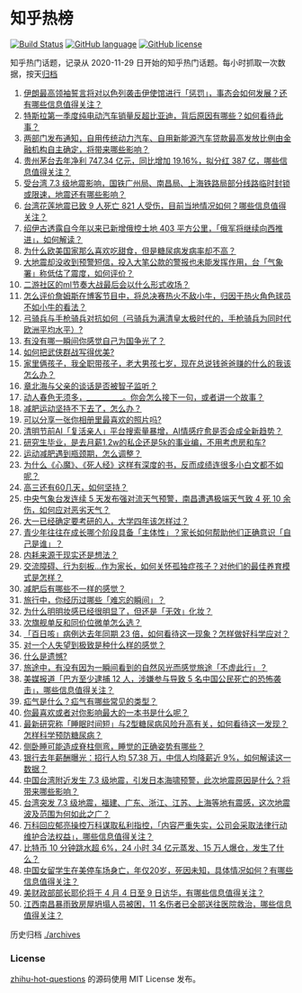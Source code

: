 # 知乎热榜
[![Build Status](https://github.com/ToWeLong/zhihu-hot-questions/workflows/CI/badge.svg)](https://github.com/ToWeLong/zhihu-hot-questions/actions)
[![GitHub language](https://img.shields.io/badge/language-golang-orange.svg)](https://golang.org/)
[![GitHub license](https://img.shields.io/github/license/ToWeLong/zhihu-hot-questions)](https://github.com/ToWeLong/zhihu-hot-questions/blob/main/LICENSE)

知乎热门话题，记录从 2020-11-29 日开始的知乎热门话题。每小时抓取一次数据，按天[归档](./archives)

<!-- BEGIN -->

1. [伊朗最高领袖誓言将对以色列袭击伊使馆进行「惩罚」，事态会如何发展？还有哪些信息值得关注？](https://www.zhihu.com/question/651434260)
1. [特斯拉第一季度纯电动汽车销量反超比亚迪，背后原因有哪些？如何看待此事？](https://www.zhihu.com/question/651450548)
1. [两部门发布通知，自用传统动力汽车、自用新能源汽车贷款最高发放比例由金融机构自主确定，将带来哪些影响？](https://www.zhihu.com/question/651492597)
1. [贵州茅台去年净利 747.34 亿元，同比增加 19.16%，拟分红 387 亿，哪些信息值得关注？](https://www.zhihu.com/question/651453496)
1. [受台湾 7.3 级地震影响，国铁广州局、南昌局、上海铁路局部分线路临时封锁或限速，地震还有哪些影响？](https://www.zhihu.com/question/651439061)
1. [台湾花莲地震已致 9 人死亡 821 人受伤，目前当地情况如何？哪些信息值得关注？](https://www.zhihu.com/question/651479772)
1. [绍伊古透露自今年以来已新增俄控土地 403 平方公里，「俄军将继续向西推进」，如何解读？](https://www.zhihu.com/question/651452897)
1. [为什么欧美国家那么喜欢吃甜食，但是糖尿病发病率却不高？](https://www.zhihu.com/question/418929439)
1. [大地震却没收到预警短信，投入大笔公款的警报也未能发挥作用，台「气象署」称低估了震度，如何评价？](https://www.zhihu.com/question/651489943)
1. [二游社区的ml节奏大战最后会以什么形式收场？](https://www.zhihu.com/question/651465662)
1. [怎么评价詹姆斯在博客节目中，将总决赛热火不敌小牛，归因于热火角色球员不如小牛的看法？](https://www.zhihu.com/question/651484369)
1. [弓骑兵与手枪骑兵对抗如何（弓骑兵为满清皇太极时代的，手枪骑兵为同时代欧洲平均水平）?](https://www.zhihu.com/question/433696241)
1. [有没有哪一瞬间你感觉自己为国争光了？](https://www.zhihu.com/question/267948622)
1. [如何把武侠群战写得优美?](https://www.zhihu.com/question/651411400)
1. [家里俩孩子，我全职带孩子，老大男孩七岁，现在总说钱爸爸赚的什么的我该怎么办？](https://www.zhihu.com/question/645595657)
1. [章北海与父亲的谈话是否被智子监听？](https://www.zhihu.com/question/629713016)
1. [动人春色无须多，__________。你会怎么接下一句，或者讲一个故事？](https://www.zhihu.com/question/651219466)
1. [减肥运动坚持不下去了，怎么办？](https://www.zhihu.com/question/651290218)
1. [可以分享一张你相册里最喜欢的照片吗?](https://www.zhihu.com/question/627563938)
1. [清明节前AI「复活亲人」平台搜索量暴增，AI情感疗愈是否会成全新趋势？](https://www.zhihu.com/question/651457769)
1. [研究生毕业，是去月薪1.2w的私企还是5k的事业编，不用考虑房和车?](https://www.zhihu.com/question/651092762)
1. [运动减肥遇到瓶颈期，怎么调整？](https://www.zhihu.com/question/651456061)
1. [为什么《心魔》、《死人经》这样有深度的书，反而成绩连很多小白文都不如呢？](https://www.zhihu.com/question/388410377)
1. [高三还有60几天，如何坚持？](https://www.zhihu.com/question/651029579)
1. [中央气象台发连续 5 天发布强对流天气预警，南昌遭遇极端天气致 4 死 10 余伤，如何应对恶劣天气？](https://www.zhihu.com/question/651468960)
1. [大一已经确定要考研的人，大学四年该怎样过？](https://www.zhihu.com/question/265939871)
1. [青少年往往在成长哪个阶段具备「主体性」？家长如何帮助他们正确意识「自己是谁」？](https://www.zhihu.com/question/650514243)
1. [内耗来源于现实还是想法？](https://www.zhihu.com/question/650661914)
1. [交流障碍、行为刻板…作为家长，如何关怀孤独症孩子？对他们的最佳养育模式是怎样？](https://www.zhihu.com/question/650678129)
1. [减肥后有哪些不一样的感觉？](https://www.zhihu.com/question/650786520)
1. [旅行中，你经历过哪些「难忘的瞬间」？](https://www.zhihu.com/question/649629607)
1. [为什么明明妆感已经很明显了，但还是「无效」化妆？](https://www.zhihu.com/question/650293542)
1. [次旗舰单反和同价位微单怎么选？](https://www.zhihu.com/question/650320689)
1. [「百日咳」病例达去年同期 23 倍，如何看待这一现象？怎样做好科学应对？](https://www.zhihu.com/question/651340946)
1. [对一个人失望到极致是种什么样的感觉？](https://www.zhihu.com/question/24378150)
1. [什么是遗憾?](https://www.zhihu.com/question/23346504)
1. [旅途中，有没有因为一瞬间看到的自然风光而感觉旅途「不虚此行」？](https://www.zhihu.com/question/648018424)
1. [美媒报道「巴方至少逮捕 12 人，涉嫌参与导致 5 名中国公民死亡的恐怖袭击」，哪些信息值得关注？](https://www.zhihu.com/question/651405414)
1. [疝气是什么？疝气有哪些常见的类型？](https://www.zhihu.com/question/651293277)
1. [你最喜欢或者对你影响最大的一本书是什么呢？](https://www.zhihu.com/question/650469640)
1. [最新研究称「睡眠时间短」与2型糖尿病风险升高有关，如何看待这一发现？怎样科学预防糖尿病？](https://www.zhihu.com/question/650679630)
1. [侧卧睡可能造成脊柱侧弯，睡觉的正确姿势有哪些？](https://www.zhihu.com/question/651293222)
1. [银行去年薪酬曝光：招行人均 57.38 万，中信人均降薪近 9%，如何解读这一数据？](https://www.zhihu.com/question/651350842)
1. [中国台湾附近发生 7.3 级地震，引发日本海啸预警，此次地震原因是什么？将带来哪些影响？](https://www.zhihu.com/question/651436097)
1. [台湾突发 7.3 级地震，福建、广东、浙江、江苏、上海等地有震感，这次地震波及范围为何如此之广？](https://www.zhihu.com/question/651439951)
1. [万科回应郁亮操控万科谋取私利指控，「内容严重失实，公司会采取法律行动维护合法权益」，哪些信息值得关注？](https://www.zhihu.com/question/651293377)
1. [比特币 10 分钟跳水超 6%，24 小时 34 亿元蒸发、15 万人爆仓，发生了什么？](https://www.zhihu.com/question/651436700)
1. [中国女留学生在美停车场身亡，年仅20岁，死因未知，具体情况如何？有哪些信息值得关注？](https://www.zhihu.com/question/651345241)
1. [美财政部部长耶伦将于 4 月 4 日至 9 日访华，有哪些信息值得关注？](https://www.zhihu.com/question/651435755)
1. [江西南昌暴雨致房屋坍塌人员被困，11 名伤者已全部送往医院救治，哪些信息值得关注？](https://www.zhihu.com/question/651358529)

<!-- END -->

历史归档 [./archives](./archives)


### License
[zhihu-hot-questions](https://github.com/towelong/zhihu-hot-questions) 的源码使用 MIT License 发布。